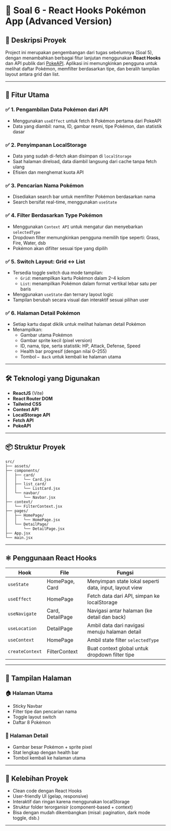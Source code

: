 # 🧩 Soal 6 - React Hooks Pokémon App (Advanced Version)

## 📌 Deskripsi Proyek
Project ini merupakan pengembangan dari tugas sebelumnya (Soal 5), dengan menambahkan berbagai fitur lanjutan menggunakan **React Hooks** dan API publik dari [PokeAPI](https://pokeapi.co/). Aplikasi ini memungkinkan pengguna untuk melihat daftar Pokémon, memfilter berdasarkan tipe, dan beralih tampilan layout antara grid dan list.

---

## 🎯 Fitur Utama

### ✅ 1. **Pengambilan Data Pokémon dari API**
- Menggunakan `useEffect` untuk fetch 8 Pokémon pertama dari PokeAPI
- Data yang diambil: nama, ID, gambar resmi, tipe Pokémon, dan statistik dasar

### ✅ 2. **Penyimpanan LocalStorage**
- Data yang sudah di-fetch akan disimpan di `localStorage`
- Saat halaman direload, data diambil langsung dari cache tanpa fetch ulang
- Efisien dan menghemat kuota API

### ✅ 3. **Pencarian Nama Pokémon**
- Disediakan search bar untuk memfilter Pokémon berdasarkan nama
- Search bersifat real-time, menggunakan `useState`

### ✅ 4. **Filter Berdasarkan Type Pokémon**
- Menggunakan `Context API` untuk mengatur dan menyebarkan `selectedType`
- Dropdown filter memungkinkan pengguna memilih tipe seperti: Grass, Fire, Water, dsb
- Pokémon akan difilter sesuai tipe yang dipilih

### ✅ 5. **Switch Layout: Grid ↔ List**
- Tersedia toggle switch dua mode tampilan:
  - `Grid`: menampilkan kartu Pokémon dalam 2–4 kolom
  - `List`: menampilkan Pokémon dalam format vertikal lebar satu per baris
- Menggunakan `useState` dan ternary layout logic
- Tampilan berubah secara visual dan interaktif sesuai pilihan user

### ✅ 6. **Halaman Detail Pokémon**
- Setiap kartu dapat diklik untuk melihat halaman detail Pokémon
- Menampilkan:
  - Gambar utama Pokémon
  - Gambar sprite kecil (pixel version)
  - ID, nama, tipe, serta statistik: HP, Attack, Defense, Speed
  - Health bar progresif (dengan nilai 0–255)
  - Tombol `← Back` untuk kembali ke halaman utama

---

## 🛠️ Teknologi yang Digunakan

- **ReactJS** (Vite)
- **React Router DOM**
- **Tailwind CSS**
- **Context API**
- **LocalStorage API**
- **Fetch API**
- **PokeAPI**

---

## 📦 Struktur Proyek

```
src/
├── assets/
├── components/
│   ├── card/
│   │   └── Card.jsx
│   ├── list_card/
│   │   └── ListCard.jsx
│   └── navbar/
│       └── Navbar.jsx
├── context/
│   └── FilterContext.jsx
├── pages/
│   ├── HomePage/
│   │   └── HomePage.jsx
│   └── DetailPage/
│       └── DetailPage.jsx
├── App.jsx
└── main.jsx
```

---

## ⚛️ Penggunaan React Hooks

| Hook             | File                  | Fungsi                                                             |
|------------------|-----------------------|--------------------------------------------------------------------|
| `useState`       | HomePage, Card        | Menyimpan state lokal seperti data, input, layout view            |
| `useEffect`      | HomePage              | Fetch data dari API, simpan ke localStorage                       |
| `useNavigate`    | Card, DetailPage      | Navigasi antar halaman (ke detail dan back)                       |
| `useLocation`    | DetailPage            | Ambil data dari navigasi menuju halaman detail                    |
| `useContext`     | HomePage              | Ambil state filter `selectedType`                                 |
| `createContext`  | FilterContext         | Buat context global untuk dropdown filter tipe                    |


---

## 🎨 Tampilan Halaman

### 🏠 Halaman Utama
- Sticky Navbar
- Filter tipe dan pencarian nama
- Toggle layout switch
- Daftar 8 Pokémon

### 📄 Halaman Detail
- Gambar besar Pokémon + sprite pixel
- Stat lengkap dengan health bar
- Tombol kembali ke halaman utama

---

## 🌟 Kelebihan Proyek

- Clean code dengan React Hooks
- User-friendly UI (gelap, responsive)
- Interaktif dan ringan karena menggunakan localStorage
- Struktur folder terorganisir (component-based + context)
- Bisa dengan mudah dikembangkan (misal: pagination, dark mode toggle, dsb.)

---
